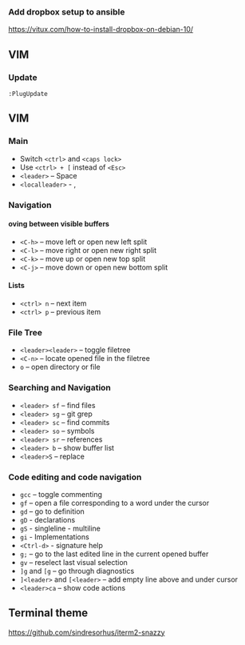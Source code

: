 ### Add dropbox setup to ansible 
https://vitux.com/how-to-install-dropbox-on-debian-10/

## VIM

### Update

```vim
:PlugUpdate
```
## VIM

### Main

* Switch `<ctrl>` and `<caps lock>`
* Use `<ctrl> + [` instead of `<Esc>`
* `<leader>` – Space
* `<localleader>` - ,

### Navigation

#### oving between visible buffers

* `<C-h>` – move left or open new left split
* `<C-l>` – move right or open new right split
* `<C-k>` – move up or open new top split
* `<C-j>` – move down or open new bottom split

#### Lists

* `<ctrl> n` – next item
* `<ctrl> p` – previous item

### File Tree

* `<leader><leader>` – toggle filetree
* `<C-n>` – locate opened file in the filetree
* `o` – open directory or file

### Searching and Navigation

* `<leader> sf` – find files
* `<leader> sg` – git grep
* `<leader> sc` – find commits
* `<leader> so` – symbols
* `<leader> sr` – references
* `<leader> b` – show buffer list
* `<leader>S` – replace

### Code editing and code navigation

* `gcc` – toggle commenting
* `gf` – open a file corresponding to a word under the cursor
* `gd` – go to definition
* `gD` - declarations
* `gS` - singleline - multiline
* `gi` - Implementations
* `<Ctrl-d>` - signature help
* `g;` – go to the last edited line in the current opened buffer
* `gv` – reselect last visual selection
* `]g` and `[g` – go through diagnostics
* `]<leader>` and `[<leader>` – add empty line above and under cursor
* `<leader>ca` – show code actions
 
## Terminal theme
 https://github.com/sindresorhus/iterm2-snazzy
